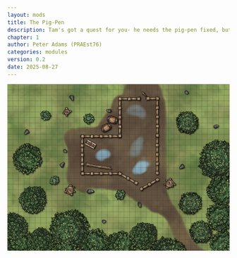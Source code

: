 ```yaml
---
layout: mods
title: The Pig-Pen
description: Tam's got a quest for you- he needs the pig-pen fixed, but first you've got to deal with the pigs...
chapter: 1
author: Peter Adams (PRAEst76)
categories: modules
version: 0.2
date: 2025-08-27
---
```

![Map of the Pig Pen](maps/pigpen.jpg)
